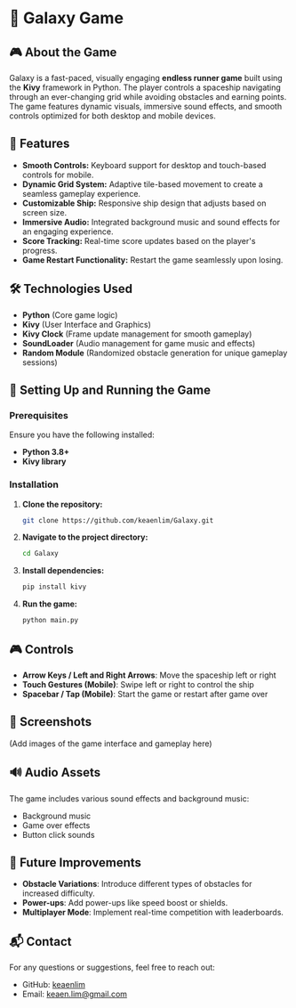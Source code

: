 # 🌌 Galaxy Game

## 🎮 About the Game
Galaxy is a fast-paced, visually engaging **endless runner game** built using the **Kivy** framework in Python. The player controls a spaceship navigating through an ever-changing grid while avoiding obstacles and earning points. The game features dynamic visuals, immersive sound effects, and smooth controls optimized for both desktop and mobile devices.

## 🚀 Features
- **Smooth Controls:** Keyboard support for desktop and touch-based controls for mobile.
- **Dynamic Grid System:** Adaptive tile-based movement to create a seamless gameplay experience.
- **Customizable Ship:** Responsive ship design that adjusts based on screen size.
- **Immersive Audio:** Integrated background music and sound effects for an engaging experience.
- **Score Tracking:** Real-time score updates based on the player's progress.
- **Game Restart Functionality:** Restart the game seamlessly upon losing.

## 🛠️ Technologies Used
- **Python** (Core game logic)
- **Kivy** (User Interface and Graphics)
- **Kivy Clock** (Frame update management for smooth gameplay)
- **SoundLoader** (Audio management for game music and effects)
- **Random Module** (Randomized obstacle generation for unique gameplay sessions)

## 🔧 Setting Up and Running the Game
### Prerequisites
Ensure you have the following installed:
- **Python 3.8+**
- **Kivy library**

### Installation
1. **Clone the repository:**
   ```sh
   git clone https://github.com/keaenlim/Galaxy.git
   ```
2. **Navigate to the project directory:**
   ```sh
   cd Galaxy
   ```
3. **Install dependencies:**
   ```sh
   pip install kivy
   ```
4. **Run the game:**
   ```sh
   python main.py
   ```

## 🎮 Controls
- **Arrow Keys / Left and Right Arrows**: Move the spaceship left or right
- **Touch Gestures (Mobile)**: Swipe left or right to control the ship
- **Spacebar / Tap (Mobile)**: Start the game or restart after game over

## 📸 Screenshots
(Add images of the game interface and gameplay here)

## 🔊 Audio Assets
The game includes various sound effects and background music:
- Background music
- Game over effects
- Button click sounds

## 🎯 Future Improvements
- **Obstacle Variations**: Introduce different types of obstacles for increased difficulty.
- **Power-ups**: Add power-ups like speed boost or shields.
- **Multiplayer Mode**: Implement real-time competition with leaderboards.

## 📬 Contact
For any questions or suggestions, feel free to reach out:
- GitHub: [keaenlim](https://github.com/keaenlim)
- Email: keaen.lim@gmail.com
